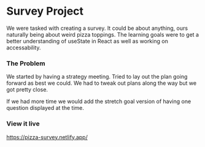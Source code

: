 # Survey Project

We were tasked with creating a survey. It could be about anything, ours naturally being about weird pizza toppings.
The learning goals were to get a better understanding of useState in React as well as working on accessability.


### The Problem

We started by having a strategy meeting. Tried to lay out the plan going forward as best we could. We had to tweak out plans along the way but we got pretty close.

If we had more time we would add the stretch goal version of having one question displayed at the time.


### View it live

https://pizza-survey.netlify.app/

